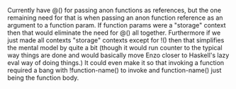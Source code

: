 Currently have @() for passing anon functions as references, but the one remaining need for that is when passing an anon function reference as an argument to a function param. If function params were a "storage" context then that would eliminate the need for @() all together. Furthermore if we just made all contexts "storage" contexts except for !() then that simplifies the mental model by quite a bit (though it would run counter to the typical way things are done and would basically move Enzo closer to Haskell's lazy eval way of doing things.) It could even make it so that invoking a function required a bang with !function-name() to invoke and function-name() just being the function body.